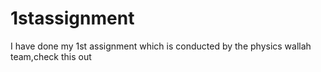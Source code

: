# 1stassignment
I have done my 1st assignment which is conducted by the physics wallah team,check this out
